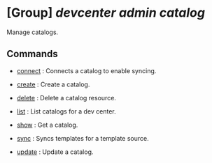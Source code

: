 # [Group] _devcenter admin catalog_

Manage catalogs.

## Commands

- [connect](/Commands/devcenter/admin/catalog/_connect.md)
: Connects a catalog to enable syncing.

- [create](/Commands/devcenter/admin/catalog/_create.md)
: Create a catalog.

- [delete](/Commands/devcenter/admin/catalog/_delete.md)
: Delete a catalog resource.

- [list](/Commands/devcenter/admin/catalog/_list.md)
: List catalogs for a dev center.

- [show](/Commands/devcenter/admin/catalog/_show.md)
: Get a catalog.

- [sync](/Commands/devcenter/admin/catalog/_sync.md)
: Syncs templates for a template source.

- [update](/Commands/devcenter/admin/catalog/_update.md)
: Update a catalog.

